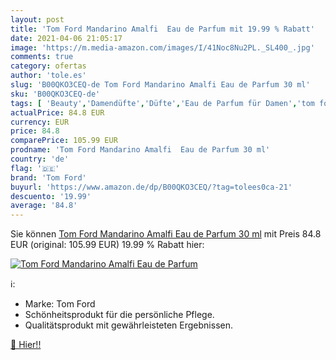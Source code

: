 ```yaml
---
layout: post
title: 'Tom Ford Mandarino Amalfi  Eau de Parfum mit 19.99 % Rabatt'
date: 2021-04-06 21:05:17
image: 'https://m.media-amazon.com/images/I/41Noc8Nu2PL._SL400_.jpg'
comments: true
category: ofertas
author: 'tole.es'
slug: 'B00QKO3CEQ-de Tom Ford Mandarino Amalfi Eau de Parfum 30 ml'
sku: 'B00QKO3CEQ-de'
tags: [ 'Beauty','Damendüfte','Düfte','Eau de Parfum für Damen','tom ford', ]
actualPrice: 84.8 EUR
currency: EUR
price: 84.8
comparePrice: 105.99 EUR
prodname: 'Tom Ford Mandarino Amalfi  Eau de Parfum 30 ml'
country: 'de'
flag: '🇩🇪'
brand: 'Tom Ford'
buyurl: 'https://www.amazon.de/dp/B00QKO3CEQ/?tag=tolees0ca-21'
descuento: '19.99'
average: '84.8'
---
```


Sie können [Tom Ford Mandarino Amalfi  Eau de Parfum 30 ml](https://www.amazon.de/dp/B00QKO3CEQ/?tag=tolees0ca-21) mit Preis 84.8 EUR (original: 105.99 EUR) 19.99 % Rabatt hier:

[![Tom Ford Mandarino Amalfi  Eau de Parfum](https://m.media-amazon.com/images/I/41Noc8Nu2PL._SL400_.jpg)](https://www.amazon.de/dp/B00QKO3CEQ/?tag=tolees0ca-21)

ℹ️:

- Marke: Tom Ford
- Schönheitsprodukt für die persönliche Pflege.
- Qualitätsprodukt mit gewährleisteten Ergebnissen.

[🛒 Hier!!](https://www.amazon.de/dp/B00QKO3CEQ/?tag=tolees0ca-21)
